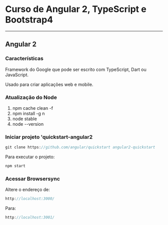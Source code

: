 # Curso de Angular 2, TypeScript e Bootstrap4

---

## Angular 2

### Características
Framework do Google que pode ser escrito com TypeScript, Dart ou JavaScript.

Usado para criar aplicações web e mobile.


### Atualização do Node
1. npm cache clean -f
2. npm install -g n
3. node stable
4. node --version

### Iniciar projeto 'quickstart-angular2
```js
git clone https://github.com/angular/quickstart angular2-quickstart
```

Para executar o projeto:
```js
npm start
```

### Acessar Browsersync
Altere o endereço de:
```js
http://localhost:3000/
```

Para:
```js
http://localhost:3001/
```

